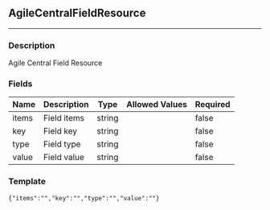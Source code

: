 ## AgileCentralFieldResource
---
### Description
Agile Central Field Resource
### Fields
| Name | Description | Type | Allowed Values | Required |
| ---- | ----------- | ---- | -------------- | -------- |
| items | Field items | string |  | false |
| key | Field key | string |  | false |
| type | Field type | string |  | false |
| value | Field value | string |  | false |
### Template
```
{"items":"","key":"","type":"","value":""}
```
